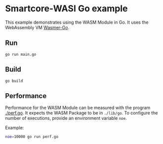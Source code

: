 # Smartcore-WASI Go example

This example demonstrates using the WASM Module in Go. It uses the WebAssembly VM [Wasmer-Go](https://github.com/wasmerio/wasmer-go).

## Run

`go run main.go`

## Build

`go build`

## Performance

Performance for the WASM Module can be measured with the program [./perf.go](./perf.go). It expects the WASM Package to be in `./lib/go`. To configure the number of executions, provide an environment variable `noe`.

Example:

```sh
noe=10000 go run perf.go
```
